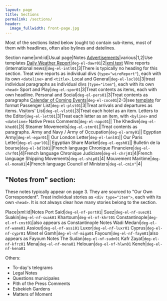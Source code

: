 ```yaml
---
layout: page
title: Sections
permalink: /sections/
header:
  image_fullwidth: front-page.jpg
---
```


Most of the sections listed below (ought to) contain sub-items, most of them with headlines, often also bylines and datelines. <!-- I should make it a requirement that all sections contain xml:id -->

Section name|xml:id|Usual page|Notes
[Advertisements](https://dig-eg-gaz.github.io/advertisements/)|various|1,2|Use templates
[Daily Weather Report](https://dig-eg-gaz.github.io/boilerplates-and-tables/#daily-weather-report)|`deg-el-dawr01`|2|[xml text](https://github.com/dig-eg-gaz/boilerplates/blob/master/boilerplates-text/daily-weather-report.xml)
Wire reports (international news)|`deg-el-intl01`|3|There is typically no heading for this section. Treat wire reports as individual divs (`type="wireReport"`), each with its own `<dateline>` and `<title>`.
Local and General|`deg-el-locl01`|3|treat individual paragraphs as individual divs (`type="item"`), each with its own `<head>`
Sport and Play|`deg-el-spor01`|3|Treat contents as items, each with own headline.
Personal and Social|`deg-el-pers01`|3|Treat contents as paragraphs
[Calendar of Coming Events](https://dig-eg-gaz.github.io/boilerplates-and-tables/#calendar-of-coming-events)|`deg-el-coce01`|2-3|see [template](https://github.com/dig-eg-gaz/boilerplates/blob/master/boilerplates-text/calendar-of-coming-events.xml) for format
Passenger List|`deg-el-plst01`|3|Treat arrivals and departures as items.
Visitors' List|`deg-el-vlst01`|3|Treat each hotel as an item.
Letters to the Editor|`deg-el-lett01`|3|Treat each letter as an item, with `<byline>` and `<dateline>`
Native Press Comments|`deg-el-napc01`||
The Khedive|`deg-el-khed01`|3|
Steamer Movements|`deg-el-stmr01`||Treat contents as paragraphs.
Army and Navy / Army of Occupation|`deg-el-army01`||
Egyptian Army|`deg-el-egar01`||
Our London Letter|`deg-el-lonl01`||
Our Paris Letter|`deg-el-parl01`||
Egyptian Share Market|`deg-el-egsh01`||
Bulletin de la bourse|`deg-el-bdlb01`||French language
Chronique Financiere|`deg-el-chrf01`|4|French language
Chronique Judiciare|`deg-el-chrj01`|4|French language
Shipping Movements|`deg-el-ship01`|4|
Mouvement Maritime|`deg-el-moma01`|4|French language
Council of Ministers|`deg-el-cmin"`|4|

## "Notes from" section:
These notes typically appear on page 3. They are sourced to "Our Own Correspondent". Treat individual stories as `<div type="item">`, each with its own `<head>`. It is not always clear how many stories belong to the section.

Place|xml:id|Notes
Port Said|`deg-el-nf-port01`|
Suez|`deg-el-nf-suez01`
Suakin|`deg-el-nf-suak01`
Khartoum|`deg-el-nf-khrt01`
Constantinople|`deg-el-nf-cnst01`|also appears as Constantinople Notes
Wadi Medani|`deg-el-nf-wame01`
Assiout|`deg-el-nf-assi01`
Luxor|`deg-el-nf-luxr01`
Cyprus|`deg-el-nf-cypr01`
Minet el Gamh|`deg-el-nf-miga01`
Fayoum|`deg-el-nf-faym01`|also appears as Fayoum Notes
The Sudan|`deg-el-nf-sudn01`
Kafr Zayat|`deg-el-nf-kfrz01`
Mena|`deg-el-nf-mena01`
Helouan|`deg-el-nf-hlwn01`
Keneh|`deg-el-nf-kena01`

Others:
- To-day's telegrams
- Legal Notes
- Questions municipales
- Pith of the Press Comments
- Esbekieh Gardens
- Matters of Moment
